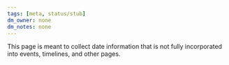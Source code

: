 ```yaml
---
tags: [meta, status/stub]
dm_owner: none
dm_notes: none
---
```


This page is meant to collect date information that is not fully incorporated into events, timelines, and other pages. 


